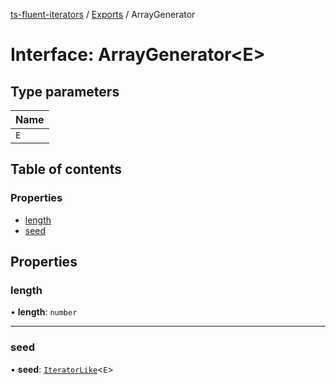 [ts-fluent-iterators](../README.md) / [Exports](../modules.md) / ArrayGenerator

# Interface: ArrayGenerator\<E\>

## Type parameters

| Name |
| :------ |
| `E` |

## Table of contents

### Properties

- [length](ArrayGenerator.md#length)
- [seed](ArrayGenerator.md#seed)

## Properties

### length

• **length**: `number`

___

### seed

• **seed**: [`IteratorLike`](../modules.md#iteratorlike)\<`E`\>
